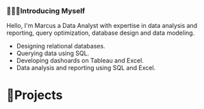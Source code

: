 ### 🙎🏽‍♂️Introducing Myself

Hello, I'm Marcus a Data Analyst with expertise in data analysis and reporting, query optimization, database design and data modeling.

  - Designing relational databases.
  - Querying data using SQL.
  - Developing dashoards on Tableau and Excel.
  - Data analysis and reporting using SQL and Excel.

# 🚢Projects
